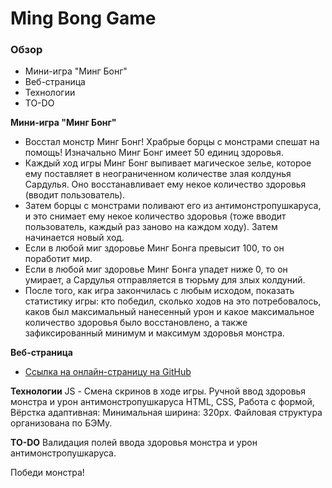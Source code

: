 # Ming Bong Game

### Обзор

* Мини-игра "Минг Бонг"
* Веб-страница
* Технологии
* TO-DO

**Мини-игра "Минг Бонг"**
*  Восстал монстр Минг Бонг! Храбрые борцы с монстрами спешат на помощь! Изначально Минг Бонг имеет 50 единиц здоровья.
*  Каждый ход игры Минг Бонг выпивает магическое зелье, которое ему поставляет в неограниченном количестве злая колдунья Сардулья. Оно восстанавливает ему некое количество здоровья (вводит пользователь).
*  Затем борцы с монстрами поливают его из антимонстропушкаруса, и это снимает ему некое количество здоровья (тоже вводит пользователь, каждый раз заново на каждом ходу). Затем начинается новый ход.
*  Если в любой миг здоровье Минг Бонга превысит 100, то он поработит мир.
*  Если в любой миг здоровье Минг Бонга упадет ниже 0, то он умирает, а Сардулья отправляется в тюрьму для злых колдуний.
*  После того, как игра закончилась с любым исходом, показать статистику игры: кто победил, сколько ходов на это потребовалось, каков был максимальный нанесенный урон и какое максимальное количество здоровья было восстановлено, а также зафиксированный минимум и максимум здоровья монстра.

**Веб-страница**
* [Ссылка на онлайн-страницу на GitHub](https://kapkaeva.github.io/ming-bong-game/index.html)


**Технологии**
JS - Смена скринов в ходе игры. Ручной ввод здоровья монстра и урон антимонстропушкаруса
HTML, CSS, Работа с формой, Вёрстка адаптивная: Минимальная ширина: 320px.
Файловая структура организована по БЭМу.

**TO-DO**
Валидация полей ввода здоровья монстра и урон антимонстропушкаруса.


Победи монстра!
